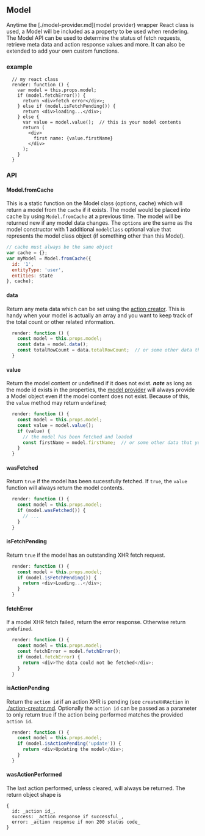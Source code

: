 Model
---------------
Anytime the [./model-provider.md](model provider) wrapper React class is used, a Model will be included as a property to be used when rendering.  The Model API can be used to determine the status of fetch requests, retrieve meta data and action response values and more.  It can also be extended to add your own custom functions.

### example
```
  // my react class
  render: function () {
    var model = this.props.model;
    if (model.fetchError()) {
      return <div>fetch error</div>;
    } else if (model.isFetchPending()) {
      return <div>loading...</div>;
    } else {
      var value = model.value();  // this is your model contents
      return (
        <div>
          first name: {value.firstName}
        </div>
      );
    }
  }
```

### API
#### Model.fromCache
This is a static function on the Model class (options, cache) which will return a model from the `cache` if it exists.  The model
would be placed into cache by using `Model.fromCache` at a previous time.  The model will be returned new if any model data changes.
The `options` are the same as the model constructor with 1 additional `modelClass` optional value that represents the model class object (if something other than this Model).
```javascript
// cache must always be the same object
var cache = {};
var myModel = Model.fromCache({
  id: '1',
  entityType: 'user',
  entities: state
}, cache);
```

#### data
Return any meta data which can be set using the [action creator](./action-creator.md).  This is handy when your model is actually an array and you want to keep track of the total count or other related information.
```javascript
  render: function () {
    const model = this.props.model;
    const data = model.data();
    const totalRowCount = data.totalRowCount;  // or some other data that would have been set with your action creator
  }
```

#### value
Return the model content or undefined if it does not exist.  ***note*** as long as the mode id exists in the properties, the [model provider](./model-provider.md) will always provide a Model object even if the model content does not exist.  Because of this, the `value` method may return `undefined`;
```javascript
  render: function () {
    const model = this.props.model;
    const value = model.value();
    if (value) {
      // the model has been fetched and loaded
      const firstName = model.firstName;  // or some other data that your model would contain
    }
  }
```

#### wasFetched
Return `true` if the model has been sucessfully fetched.  If `true`, the `value` function will always return the model contents.
```javascript
  render: function () {
    const model = this.props.model;
    if (model.wasFetched()) {
      // ...
    }
  }
```

#### isFetchPending
Return `true` if the model has an outstanding XHR fetch request.
```javascript
  render: function () {
    const model = this.props.model;
    if (model.isFetchPending()) {
      return <div>Loading...</div>;
    }
  }
```

#### fetchError
If a model XHR fetch failed, return the error response.  Otherwise return `undefined`.
```javascript
  render: function () {
    const model = this.props.model;
    const fetchError = model.fetchError();
    if (model.fetchError) {
      return <div>The data could not be fetched</div>;
    }
  }
```

#### isActionPending
Return the `action id` if an action XHR is pending (see `createXHRAction` in [./action-creator.md](./action-creator.md).  Optionally the `action id` can be passed as a parameter to only return true if the action being performed matches the provided `action id`.
```javascript
  render: function () {
    const model = this.props.model;
    if (model.isActionPending('update')) {
      return <div>Updating the model</div>;
    }
  }
```

#### wasActionPerformed
The last action performed, unless cleared, will always be returned.  The return object shape is
```
{
  id: _action id_,
  success: _action response if successful_,
  error: _action response if non 200 status code_
}
```
